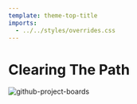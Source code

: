 ```yaml
---
template: theme-top-title
imports:
  - ../../styles/overrides.css
---
```


# Clearing The Path

![github-project-boards](https://docs.github.com/assets/images/help/projects/project-board-basic-kanban-template.png)